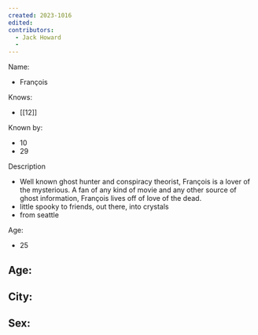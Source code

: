 ```yaml
---
created: 2023-1016
edited:
contributors:
  - Jack Howard
  - 
---
```


Name:
- François

Knows:
- [[12]]

Known by:
- 10
- 29

Description
- Well known ghost hunter and conspiracy theorist, François is a lover of the mysterious. A fan of any kind of movie and any other source of ghost information, François lives off of love of the dead.
- little spooky to friends, out there, into crystals
- from seattle

Age:
- 25

Age:
- 
City:
- 
Sex:
- 
